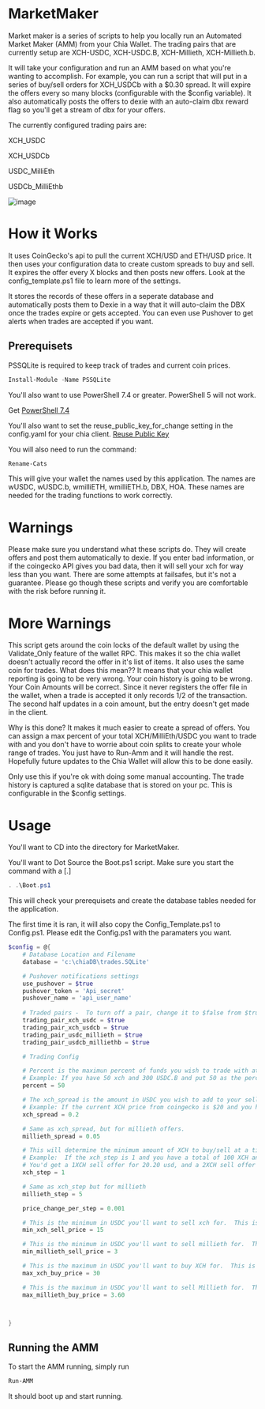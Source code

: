 # MarketMaker
 Market maker is a series of scripts to help you locally run an Automated Market Maker (AMM) from your Chia Wallet.  The trading pairs that are currently setup are XCH-USDC, XCH-USDC.B, XCH-Millieth, XCH-Millieth.b.

 It will take your configuration and run an AMM based on what you're wanting to accomplish.  For example, you can run a script that will put in a series of buy/sell orders for XCH_USDCb with a $0.30 spread.  It will expire the offers every so many blocks (configurable with the $config variable).  It also automatically posts the offers to dexie with an auto-claim dbx reward flag so you'll get a stream of dbx for your offers.

 The currently configured trading pairs are:
 
 XCH_USDC
 
 XCH_USDCb
 
 USDC_MilliEth
 
 USDCb_MilliEthb

 ![image](https://github.com/user-attachments/assets/d2e0a4ee-f266-410f-87ae-590b22c8980b)

# How it Works
It uses CoinGecko's api to pull the current XCH/USD and ETH/USD price.  It then uses your configuration data to create custom spreads to buy and sell.  It expires the offer every X blocks and then posts new offers.  Look at the config_template.ps1 file to learn more of the settings.

It stores the records of these offers in a seperate database and automatically posts them to Dexie in a way that it will auto-claim the DBX once the trades expire or gets accepted.  You can even use Pushover to get alerts when trades are accepted if you want.


 ## Prerequisets
 PSSQLite is required to keep track of trades and current coin prices.
```powershell
Install-Module -Name PSSQLite
```
 You'll also want to use PowerShell 7.4 or greater.  PowerShell 5 will not work.

 Get [PowerShell 7.4](https://learn.microsoft.com/en-us/powershell/scripting/install/installing-powershell-on-windows?view=powershell-7.4)

You'll also want to set the reuse_public_key_for_change setting in the config.yaml for your chia client. 
[Reuse Public Key](https://docs.chia.net/faq/?_highlight=reuse#how-can-i-configure-chia-to-reuse-the-same-receive-address)


You will also need to run the command:

```powershell
Rename-Cats
```

This will give your wallet the names used by this application.  The names are wUSDC, wUSDC.b, wmilliETH, wmilliETH.b, DBX, HOA.  These names are needed for the trading functions to work correctly.





# Warnings
Please make sure you understand what these scripts do.  They will create offers and post them automatically to dexie.  If you enter bad information, or if the coingecko API gives you bad data, then it will sell your xch for way less than you want.   There are some attempts at failsafes, but it's not a guarantee.  Please go though these scripts and verify you are comfortable with the risk before running it.

# More Warnings
This script gets around the coin locks of the default wallet by using the Validate_Only feature of the wallet RPC.  This makes it so the chia wallet doesn't actually record the offer in it's list of items.   It also uses the same coin for trades.  What does this mean??  It means that your chia wallet reporting is going to be very wrong.  Your coin history is going to be wrong.  Your Coin Amounts will be correct.  Since it never registers the offer file in the wallet, when a trade is accepted it only records 1/2 of the transaction.  The second half updates in a coin amount, but the entry doesn't get made in the client.

Why is this done?  It makes it much easier to create a spread of offers.  You can assign a max percent of your total XCH/MilliEth/USDC you want to trade with and you don't have to worrie about coin splits to create your whole range of trades.  You just have to Run-Amm and it will handle the rest.  Hopefully future updates to the Chia Wallet will allow this to be done easily.

Only use this if you're ok with doing some manual accounting.   The trade history is captured a sqlite database that is stored on your pc.  This is configurable in the $config settings.



# Usage
You'll want to CD into the directory for MarketMaker.

You'll want to Dot Source the Boot.ps1 script.  Make sure you start the command with a [.] 
```PowerShell
. .\Boot.ps1
```
This will check your prerequisets and create the database tables needed for the application.

The first time it is ran, it will also copy the Config_Template.ps1 to Config.ps1.  Please edit the Config.ps1 with the paramaters you want.

```PowerShell
$config = @{
    # Database Location and Filename
    database = 'c:\chiaDB\trades.SQLite'

    # Pushover notifications settings
    use_pushover = $true
    pushover_token = 'Api_secret'
    pushover_name = 'api_user_name'
    
    # Traded pairs -  To turn off a pair, change it to $false from $true.
    trading_pair_xch_usdc = $true
    trading_pair_xch_usdcb = $true
    trading_pair_usdc_millieth = $true
    trading_pair_usdcb_milliethb = $true

    # Trading Config

    # Percent is the maximun percent of funds you wish to trade with at a time.  
    # Example: If you have 50 xch and 300 USDC.B and put 50 as the percent, you will create offers to sell upto 25xch and to buy upto 150 with of xch.
    percent = 50

    # The xch_spread is the amount in USDC you wish to add to your sell offers or subtract from your buy offers.   
    # Example: If the current XCH price from coingecko is $20 and you have a 0.2 xch_spread, you will create a sell offer for $20.20 per xch and a buy offer of $19.80 per xch.
    xch_spread = 0.2

    # Same as xch_spread, but for millieth offers.
    millieth_spread = 0.05

    # This will determine the minimum amount of XCH to buy/sell at a time.  It is also the amount of xch to skip for the next offer.
    # Example:  If the xch_step is 1 and you have a total of 100 XCH and a percent of 50,  then the AMM will create 50 offers spaced 1xch apart. 
    # You'd get a 1XCH sell offer for 20.20 usd, and a 2XCH sell offer for 40.40 usd, a 3XCH sell offer for 60.60 usd, etc.
    xch_step = 1

    # Same as xch_step but for millieth
    millieth_step = 5

    price_change_per_step = 0.001

    # This is the minimum in USDC you'll want to sell xch for.  This is a fail safe to stop trading below this number.
    min_xch_sell_price = 15

    # This is the minimum in USDC you'll want to sell millieth for.  This is a fail safe to stop trading below this number.
    min_millieth_sell_price = 3

    # This is the maximum in USDC you'll want to buy XCH for.  This is a fail safe to stop trading above this number.
    max_xch_buy_price = 30

    # This is the maximum in USDC you'll want to sell Millieth for.  This is a fail safe to stop trading above this number.
    max_millieth_buy_price = 3.60



}
```

## Running the AMM
To start the AMM running, simply run
```PowerShell
Run-AMM
```
It should boot up and start running.

